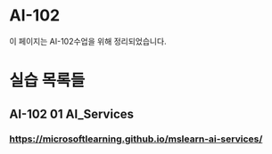 # AI-102
이 페이지는 AI-102수업을 위해 정리되었습니다.

# 실습 목록들
## AI-102 01 AI_Services
### https://microsoftlearning.github.io/mslearn-ai-services/

